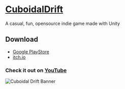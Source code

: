 # [CuboidalDrift](https://play.google.com/store/apps/details?id=com.VirejDasani.CuboidalDrift)
A casual, fun, opensource indie game made with Unity

## Download
- [Google PlayStore](https://play.google.com/store/apps/details?id=com.VirejDasani.CuboidalDrift)
- [itch.io](https://virejdasani.itch.io/cuboidaldrift)

### Check it out on [YouTube](https://youtu.be/0_qvrFxAGY4)

![Cuboidal Drift Banner](https://raw.githubusercontent.com/virejdasani/CuboidalDrift/master/StoreAssets/banner.png)

